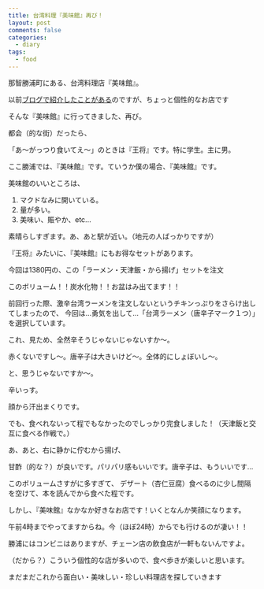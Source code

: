 ```yaml
---
title: 台湾料理『美味館』再び！
layout: post
comments: false
categories:
  - diary
tags:
  - food
---
```

那智勝浦町にある、台湾料理店『美味館』。

以前[ブログで紹介したことがある][1]のですが、ちょっと個性的なお店です

そんな『美味館』に行ってきました、再び。

都会（的な街）だったら、

「あ～がっつり食いてえ～」のときは『王将』です。特に学生。主に男。

ここ勝浦では、『美味館』です。ていうか僕の場合、『美味館』です。

美味館のいいところは、

1. マクドなみに開いている。
2. 量が多い。
3. 美味い、賑やか、etc...

素晴らしすぎます。あ、あと駅が近い。（地元の人ばっかりですが）

『王将』みたいに、『美味館』にもお得なセットがあります。

今回は1380円の、この「ラーメン・天津飯・から揚げ」セットを注文

<amp-img src="/img/uploads/2010/02/bimikan-nachikatsuura-1.jpg" alt="ラーメン・天津飯・から揚げセット" width="400" height="300" layout="responsive"></amp-img>

このボリューム！！炭水化物！！お盆はみ出てます！！

前回行った際、激辛台湾ラーメンを注文しないというチキンっぷりをさらけ出してしまったので、
今回は…勇気を出して…「台湾ラーメン（唐辛子マーク１つ）」を選択しています。

<amp-img src="/img/uploads/2010/02/bimikan-nachikatsuura-2.jpg" alt="台湾ラーメン" width="400" height="300" layout="responsive"></amp-img>

これ、見ため、全然辛そうじゃないじゃないすか～。

赤くないですし～。唐辛子は大きいけど～。全体的にしょぼいし～。

と、思うじゃないですか～。

辛いっす。

顔から汗出まくりです。

でも、食べれないって程でもなかったのでしっかり完食しました！（天津飯と交互に食べる作戦で。）

あ、あと、右に静かに佇むから揚げ、

<amp-img src="/img/uploads/2010/02/bimikan-nachikatsuura-3.jpg" alt="から揚げ" width="400" height="300" layout="responsive"></amp-img>

甘酢（的な？）が良いです。パリパリ感もいいです。唐辛子は、もういいです…

このボリュームさすがに多すぎて、
デザート（杏仁豆腐）食べるのに少し間隔を空けて、本を読んでから食べた程です。

しかし、『美味館』なかなか好きなお店です！いくとなんか笑顔になります。

午前4時までやってますからね。今（ほぼ24時）からでも行けるのが凄い！！

勝浦にはコンビニはありますが、チェーン店の飲食店が一軒もないんですよ。

（だから？）こういう個性的な店が多いので、食べ歩きが楽しいと思います。

まだまだこれから面白い・美味しい・珍しい料理店を探していきます


 [1]: /diary/bimikan-nachikatsuura.html "台湾料理『美味館』"
 [2]: /img/uploads/2010/02/bimikan-nachikatsuura-1.jpg
 [3]: /img/uploads/2010/02/bimikan-nachikatsuura-2.jpg
 [4]: /img/uploads/2010/02/bimikan-nachikatsuura-3.jpg

